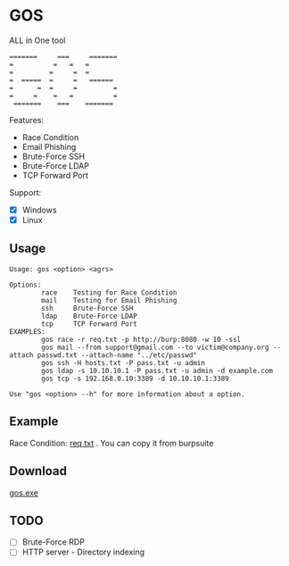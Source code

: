 # GOS 
ALL in One tool
```
=======     ===     =======
=          =   =   = 
=         =     =  =
=  =====  =     =   ======
=      =  =     =         =
=     =    =   =          =
 =======    ===    =======
```

Features:
* Race Condition
* Email Phishing
* Brute-Force SSH
* Brute-Force LDAP
* TCP Forward Port

Support:
* [x] Windows
* [x] Linux

## Usage
```
Usage: gos <option> <agrs>

Options:
        race    Testing for Race Condition
        mail    Testing for Email Phishing
        ssh     Brute-Force SSH
        ldap    Brute-Force LDAP
        tcp     TCP Forward Port
EXAMPLES:
        gos race -r req.txt -p http://burp:8080 -w 10 -ssl
        gos mail --from support@gmail.com --to victim@company.org --attach passwd.txt --attach-name "../etc/passwd"
        gos ssh -H hosts.txt -P pass.txt -u admin
        gos ldap -s 10.10.10.1 -P pass.txt -u admin -d example.com
        gos tcp -s 192.168.0.10:3389 -d 10.10.10.1:3389

Use "gos <option> --h" for more information about a option.
```
## Example
Race Condition: [req.txt](https://raw.githubusercontent.com/namcuongq/gos/main/example/req.txt) . You can copy it from burpsuite


## Download

[gos.exe](https://github.com/namcuongq/gos/releases)

## TODO

* [ ] Brute-Force RDP
* [ ] HTTP server - Directory indexing
